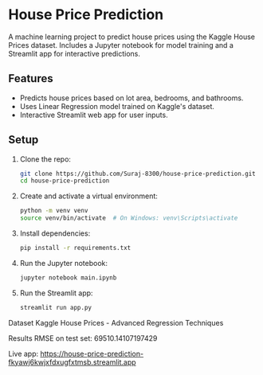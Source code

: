 # House Price Prediction

A machine learning project to predict house prices using the Kaggle House Prices dataset. Includes a Jupyter notebook for model training and a Streamlit app for interactive predictions.

## Features
- Predicts house prices based on lot area, bedrooms, and bathrooms.
- Uses Linear Regression model trained on Kaggle's dataset.
- Interactive Streamlit web app for user inputs.

## Setup
1. Clone the repo:
   ```bash
   git clone https://github.com/Suraj-8300/house-price-prediction.git
   cd house-price-prediction

2. Create and activate a virtual environment:
    ```bash
    python -m venv venv
    source venv/bin/activate  # On Windows: venv\Scripts\activate

3.  Install dependencies:
    ```bash
    pip install -r requirements.txt

4. Run the Jupyter notebook:
    ```bash
    jupyter notebook main.ipynb

5. Run the Streamlit app:
    ```bash
    streamlit run app.py


Dataset
Kaggle House Prices - Advanced Regression Techniques

Results
RMSE on test set: 69510.14107197429

Live app: https://house-price-prediction-fkyawj6kwjxfdxugfxtmsb.streamlit.app